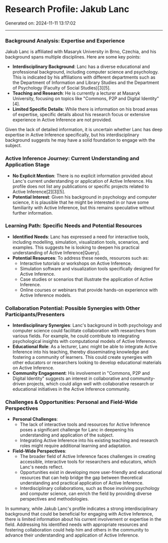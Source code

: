 # Research Profile: Jakub Lanc

Generated on: 2024-11-11 13:17:02

---

### Background Analysis: Expertise and Experience

Jakub Lanc is affiliated with Masaryk University in Brno, Czechia, and his background spans multiple disciplines. Here are some key points:

- **Interdisciplinary Background**: Lanc has a diverse educational and professional background, including computer science and psychology. This is indicated by his affiliations with different departments such as the Department of Information and Library Studies and the Department of Psychology (Faculty of Social Studies)[3][5].
- **Teaching and Research**: He is currently a lecturer at Masaryk University, focusing on topics like "Commons, P2P and Digital Identity"[4].
- **Limited Specific Details**: While there is information on his broad areas of expertise, specific details about his research focus or extensive experience in Active Inference are not provided.

Given the lack of detailed information, it is uncertain whether Lanc has deep expertise in Active Inference specifically, but his interdisciplinary background suggests he may have a solid foundation to engage with the subject.

### Active Inference Journey: Current Understanding and Application Stage

- **No Explicit Mention**: There is no explicit information provided about Lanc's current understanding or application of Active Inference. His profile does not list any publications or specific projects related to Active Inference[2][3][5].
- **Potential Interest**: Given his background in psychology and computer science, it is plausible that he might be interested in or have some familiarity with Active Inference, but this remains speculative without further information.

### Learning Path: Specific Needs and Potential Resources

- **Identified Needs**: Lanc has expressed a need for interactive tools, including modelling, simulation, visualization tools, scenarios, and examples. This suggests he is looking to deepen his practical understanding of Active Inference[Query].
- **Potential Resources**: To address these needs, resources such as:
  - Interactive tutorials or workshops on Active Inference.
  - Simulation software and visualization tools specifically designed for Active Inference.
  - Case studies or scenarios that illustrate the application of Active Inference.
  - Online courses or webinars that provide hands-on experience with Active Inference models.

### Collaboration Potential: Possible Synergies with Other Participants/Presenters

- **Interdisciplinary Synergies**: Lanc's background in both psychology and computer science could facilitate collaboration with researchers from various fields. For example, he could contribute to integrating psychological insights with computational models of Active Inference.
- **Educational Role**: As a lecturer, Lanc might be able to integrate Active Inference into his teaching, thereby disseminating knowledge and fostering a community of learners. This could create synergies with other educators or researchers looking to develop educational materials on Active Inference.
- **Community Engagement**: His involvement in "Commons, P2P and Digital Identity" suggests an interest in collaborative and community-driven projects, which could align well with collaborative research or educational initiatives in the Active Inference community.

### Challenges & Opportunities: Personal and Field-Wide Perspectives

- **Personal Challenges**:
  - The lack of interactive tools and resources for Active Inference poses a significant challenge for Lanc in deepening his understanding and application of the subject.
  - Integrating Active Inference into his existing teaching and research roles might require additional learning and adaptation.
- **Field-Wide Perspectives**:
  - The broader field of Active Inference faces challenges in creating accessible, interactive tools for researchers and educators, which Lanc's needs reflect.
  - Opportunities exist in developing more user-friendly and educational resources that can help bridge the gap between theoretical understanding and practical application of Active Inference.
  - Interdisciplinary collaborations, such as those involving psychology and computer science, can enrich the field by providing diverse perspectives and methodologies.

In summary, while Jakub Lanc's profile indicates a strong interdisciplinary background that could be beneficial for engaging with Active Inference, there is limited information about his current involvement or expertise in the field. Addressing his identified needs with appropriate resources and fostering collaboration could help him and others in the community to advance their understanding and application of Active Inference.